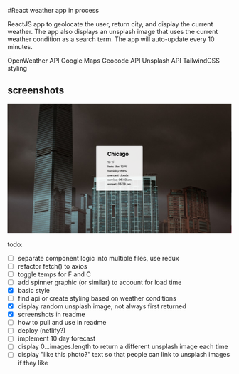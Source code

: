 #React weather app in process 

ReactJS app to geolocate the user, return city, and display the current weather. The app also displays an unsplash image that uses the current weather condition as a search term. The app will auto-update every 10 minutes.

OpenWeather API
Google Maps Geocode API
Unsplash API
TailwindCSS styling

## screenshots
![Weather App](public/Screen_Shot.png) 


todo:
- [ ] separate component logic into multiple files, use redux
- [ ] refactor fetch() to axios
- [ ] toggle temps for F and C
- [ ] add spinner graphic (or similar) to account for load time
- [x] basic style
- [ ] find api or create styling based on weather conditions
- [x] display random unsplash image, not always first returned
- [x] screenshots in readme
- [ ] how to pull and use in readme
- [ ] deploy (netlify?)
- [ ] implement 10 day forecast
- [ ] display 0...images.length to return a different unsplash image each time 
- [ ] display "like this photo?" text so that people can link to unsplash images if they like